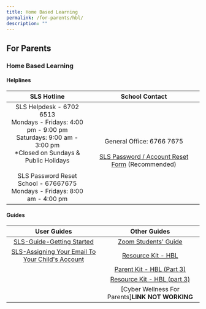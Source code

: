 ```yaml
---
title: Home Based Learning
permalink: /for-parents/hbl/
description: ""
---
```

## For Parents

### Home Based Learning

#### Helplines

| **SLS Hotline** | **School Contact** |
|:---:|:---:|
| SLS Helpdesk - 6702 6513<br>Mondays - Fridays: 4:00 pm - 9:00 pm<br>Saturdays: 9:00 am - 3:00 pm<br>\*Closed on Sundays & Public Holidays<br><br>SLS Password Reset<br>School - 67667675<br>Mondays - Fridays: 8:00 am - 4:00 pm| General Office: 6766 7675<br><br>[SLS Password / Account Reset Form](https://form.gov.sg/5e3dfc284bfa3c0011351632) (Recommended) |

#### Guides

| **User Guides** | **Other Guides** |
|:---:|:---:|
| [SLS-Guide-Getting Started](/files/Annex%20A%20and%20Annex%20B.pdf) | [Zoom Students' Guide](/files/Zoom-Students%20Guide.pdf) |
| [SLS-Assigning Your Email To Your Child's Account](/files/SLS-Password%20Reset.pdf) | [Resource Kit - HBL](/files/Resource%20Kit%20-%20HBL.pdf) |
|  | [Parent Kit - HBL (Part 3)](/files/Message%20-%20Parent%20Kit%20-%20HBL%20(Part%203).pdf) |
|  | [Resource Kit - HBL (part 3)](/files/Resource%20Kit%20-%20HBL%20Part%203.pdf) |
|  | [Cyber Wellness For Parents]**LINK NOT WORKING** |